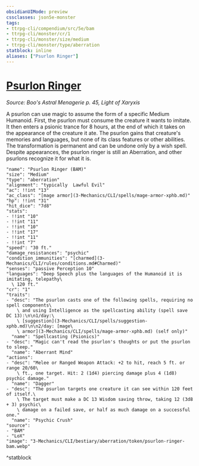 ```yaml
---
obsidianUIMode: preview
cssclasses: json5e-monster
tags:
- ttrpg-cli/compendium/src/5e/bam
- ttrpg-cli/monster/cr/1
- ttrpg-cli/monster/size/medium
- ttrpg-cli/monster/type/aberration
statblock: inline
aliases: ["Psurlon Ringer"]
---
```

# [Psurlon Ringer](3-Mechanics\CLI\bestiary\aberration/psurlon-ringer-bam.md)
*Source: Boo's Astral Menagerie p. 45, Light of Xaryxis*  

A psurlon can use magic to assume the form of a specific Medium Humanoid. First, the psurlon must consume the creature it wants to imitate. It then enters a psionic trance for 8 hours, at the end of which it takes on the appearance of the creature it ate. The psurlon gains that creature's memories and languages, but none of its class features or other abilities. The transformation is permanent and can be undone only by a wish spell. Despite appearances, the psurlon ringer is still an Aberration, and other psurlons recognize it for what it is.

```statblock
"name": "Psurlon Ringer (BAM)"
"size": "Medium"
"type": "aberration"
"alignment": "typically  Lawful Evil"
"ac": !!int "13"
"ac_class": "[mage armor](3-Mechanics/CLI/spells/mage-armor-xphb.md)"
"hp": !!int "31"
"hit_dice": "7d8"
"stats":
- !!int "10"
- !!int "11"
- !!int "10"
- !!int "17"
- !!int "11"
- !!int "7"
"speed": "30 ft."
"damage_resistances": "psychic"
"condition_immunities": "[charmed](3-Mechanics/CLI/rules/conditions.md#Charmed)"
"senses": "passive Perception 10"
"languages": "Deep Speech plus the languages of the Humanoid it is imitating, telepathy\
  \ 120 ft."
"cr": "1"
"traits":
- "desc": "The psurlon casts one of the following spells, requiring no spell components\
    \ and using Intelligence as the spellcasting ability (spell save DC 13):\n\n1/day:\
    \ [suggestion](3-Mechanics/CLI/spells/suggestion-xphb.md)\n\n2/day: [mage\
    \ armor](3-Mechanics/CLI/spells/mage-armor-xphb.md) (self only)"
  "name": "Spellcasting (Psionics)"
- "desc": "Magic can't read the psurlon's thoughts or put the psurlon to sleep."
  "name": "Aberrant Mind"
"actions":
- "desc": "Melee or Ranged Weapon Attack: +2 to hit, reach 5 ft. or range 20/60\
    \ ft., one target. Hit: 2 (1d4) piercing damage plus 4 (1d8) psychic damage."
  "name": "Dagger"
- "desc": "The psurlon targets one creature it can see within 120 feet of itself.\
    \ The target must make a DC 13 Wisdom saving throw, taking 12 (3d8 + 3) psychic\
    \ damage on a failed save, or half as much damage on a successful one."
  "name": "Psychic Crush"
"source":
- "BAM"
- "LoX"
"image": "3-Mechanics/CLI/bestiary/aberration/token/psurlon-ringer-bam.webp"
```
^statblock
